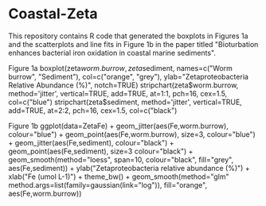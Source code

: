 # Coastal-Zeta
This repository contains R code that generated the boxplots in Figures 1a and the scatterplots and line fits in Figure 1b in the paper titled "Bioturbation enhances bacterial iron oxidation in coastal marine sediments".

Figure 1a
boxplot(zeta$worm.burrow, zeta$sediment, names=c("Worm burrow", "Sediment"), col=c("orange", "grey"), ylab="Zetaproteobacteria Relative Abundance (%)", notch=TRUE)
stripchart(zeta$worm.burrow, method='jitter', vertical=TRUE, add=TRUE, at=1:1, pch=16, cex=1.5, col=c("blue")
stripchart(zeta$sediment, method='jitter', vertical=TRUE, add=TRUE, at=2:2, pch=16, cex=1.5, col=c("black")

Figure 1b
ggplot(data=ZetaFe) + geom_jitter(aes(Fe,worm.burrow), colour="blue") + geom_point(aes(Fe,worm.burrow), size=3, colour="blue") + geom_jitter(aes(Fe,sediment), colour="black") + geom_point(aes(Fe,sediment), size=3 colour="black") + geom_smooth(method="loess", span=10, colour="black", fill="grey", aes(Fe,sediment)) + ylab("Zetaproteobacteria relative abundance (%)") + xlab("Fe (umol L-1)") + theme_bw() + geom_smooth(method="glm" method.args=list(family=gaussian(link="log")), fill="orange", aes(Fe,worm.burrow))
